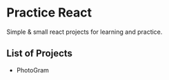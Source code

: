 # Practice React

Simple & small react projects for learning and practice.

## List of Projects

- PhotoGram


